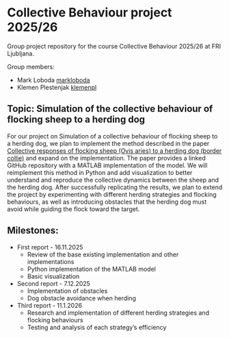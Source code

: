 # Collective Behaviour project 2025/26
Group project repository for the course Collective Behaviour 2025/26 at FRI Ljubljana.

Group members:
- Mark Loboda [markloboda](https://github.com/markloboda)
- Klemen Plestenjak [klemenpl](https://github.com/klemenpl)

## Topic: Simulation of the collective behaviour of flocking sheep to a herding dog
For our project on Simulation of a collective behaviour of flocking sheep to a herding dog, we plan to implement the method described in the paper [Collective responses of flocking sheep (Ovis aries) to a herding dog (border collie)](https://doi.org/10.1038/s42003-024-07245-8) and expand on the implementation.
The paper provides a linked GitHub repository with a MATLAB implementation of the model. We will reimplement this method in Python and add visualization to better understand and reproduce the collective dynamics between the sheep and the herding dog. After successfully replicating the results, we plan to extend the project by experimenting with different herding strategies and flocking behaviours, as well as introducing obstacles that the herding dog must avoid while guiding the flock toward the target.

## Milestones:
- First report - 16.11.2025
  - Review of the base existing implementation and other implementations
  - Python implementation of the MATLAB model
  - Basic visualization
- Second report - 7.12.2025
  - Implementation of obstacles
  - Dog obstacle avoidance when herding
- Third report - 11.1.2026
  - Research and implementation of different herding strategies and flocking behaviours
  - Testing and analysis of each strategy’s efficiency